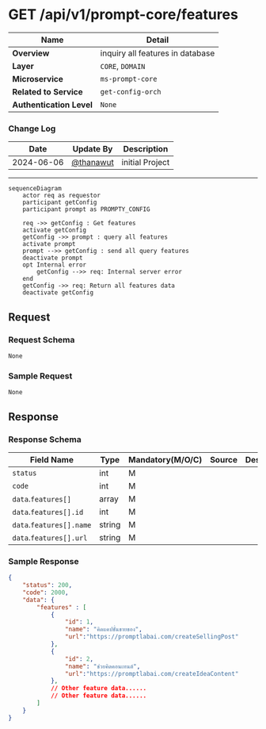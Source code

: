 # GET /api/v1/prompt-core/features

| Name                     | Detail                                  |
| ------------------------ | --------------------------------------- |
| **Overview**             | inquiry all features in database |
| **Layer**                | `CORE`, `DOMAIN`                        |
| **Microservice**         | `ms-prompt-core`                        |
| **Related to Service**   | `get-config-orch`                       |
| **Authentication Level** | `None`                                  |

### Change Log
| Date       | Update By                              | Description     |
| ---------- | -------------------------------------- | --------------- |
| 2024-06-06 | [@thanawut](https://github.com/HanawuZ) | initial Project |


---
```mermaid
sequenceDiagram
    actor req as requestor
    participant getConfig
    participant prompt as PROMPTY_CONFIG

    req ->> getConfig : Get features
    activate getConfig
    getConfig ->> prompt : query all features
    activate prompt
    prompt -->> getConfig : send all query features
    deactivate prompt
    opt Internal error
        getConfig -->> req: Internal server error
    end 
    getConfig ->> req: Return all features data
    deactivate getConfig

```

## Request
### Request Schema
`None`

### Sample Request 
`None`

## Response
### Response Schema
| Field Name                       | Type   | Mandatory(M/O/C) | Source | Description |
| -------------------------------- | ------ | ---------------- | ------ | ----------- |
| `status`                         | int    | M                |        |             |
| `code`                           | int    | M                |        |             |
| `data`.`features[]`              | array  | M                |        |             |
| `data`.`features[].id`           | int    | M                |        |             |
| `data`.`features[].name`         | string | M                |        |             |
| `data`.`features[].url`          | string | M                |        |             |

### Sample Response 
``` json
{
    "status": 200,
    "code": 2000,
    "data": {
        "features" : [
            {
                "id": 1,
                "name": "คิดแคปชั่นขายของ",
                "url":"https://promptlabai.com/createSellingPost"
            },
            {
                "id": 2,
                "name": "ช่วยคิดคอนเทนต์",
                "url":"https://promptlabai.com/createIdeaContent"
            },
            // Other feature data......
            // Other feature data......
        ]
    }
}
```
